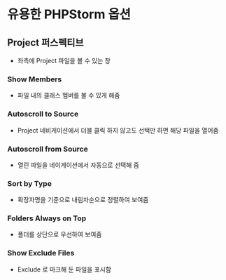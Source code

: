 # 유용한 PHPStorm 옵션

## Project 퍼스펙티브
- 좌측에 Project 파일을 볼 수 있는 창

### Show Members
- 파일 내의 클래스 멤버를 볼 수 있게 해줌

### Autoscroll to Source
- Project 네비게이션에서 더블 클릭 하지 않고도 선택만 하면 해당 파일을 열어줌

### Autoscroll from Source
- 열린 파일을 네이게이션에서 자동으로 선택해 줌

### Sort by Type
- 확장자명을 기준으로 내림차순으로 정렬하여 보여줌

### Folders Always on Top
- 폴더를 상단으로 우선하여 보여줌

### Show Exclude Files
- Exclude 로 마크해 둔 파일을 표시함
